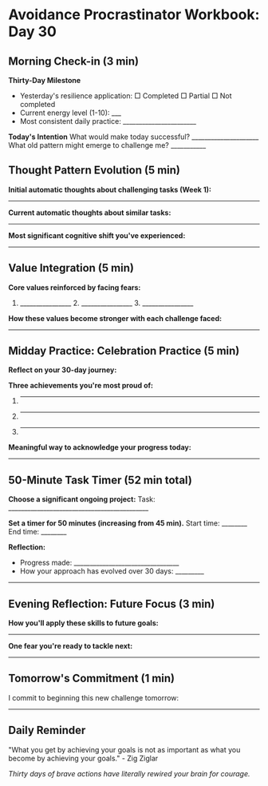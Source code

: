 # Avoidance Procrastinator Workbook: Day 30

## Morning Check-in (3 min)

**Thirty-Day Milestone**
- Yesterday's resilience application: □ Completed □ Partial □ Not completed
- Current energy level (1-10): ___
- Most consistent daily practice: _______________________

**Today's Intention**
What would make today successful? _____________________
What old pattern might emerge to challenge me? ___________

## Thought Pattern Evolution (5 min)

**Initial automatic thoughts about challenging tasks (Week 1):**
________________________________________________

**Current automatic thoughts about similar tasks:**
________________________________________________

**Most significant cognitive shift you've experienced:**
________________________________________________

## Value Integration (5 min)

**Core values reinforced by facing fears:**
1. ________________ 2. ________________ 3. ________________

**How these values become stronger with each challenge faced:**
________________________________________________

## Midday Practice: Celebration Practice (5 min)

**Reflect on your 30-day journey:**

**Three achievements you're most proud of:**
1. ________________________________________________
2. ________________________________________________
3. ________________________________________________

**Meaningful way to acknowledge your progress today:**
________________________________________________

## 50-Minute Task Timer (52 min total)

**Choose a significant ongoing project:**
Task: ____________________________________________

**Set a timer for 50 minutes (increasing from 45 min).**
Start time: ________ End time: ________

**Reflection:**
- Progress made: _________________________________
- How your approach has evolved over 30 days: _________
________________________________________________

## Evening Reflection: Future Focus (3 min)

**How you'll apply these skills to future goals:**
________________________________________________

**One fear you're ready to tackle next:**
________________________________________________

## Tomorrow's Commitment (1 min)

I commit to beginning this new challenge tomorrow:
________________________________________________

## Daily Reminder

"What you get by achieving your goals is not as important as what you become by achieving your goals." - Zig Ziglar

*Thirty days of brave actions have literally rewired your brain for courage.*